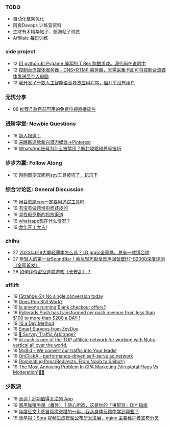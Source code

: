 ### TODO
-  自动化框架优化
-  阿良Devops 训练营资料
-  生财有术精华帖子、航海帖子浏览
-  Affiliate 每日训练

### side project
<!-- sideproject:START -->
-  12 [用 python 和 Pygame 编写的 T Rex 跑酷游戏。源代码在说明中](https://www.youtube.com/watch?v=pZySIXSelCA)
-  12 [控制台流媒体服务器 - DNS+RTMP 服务器，无需采集卡即可将控制台流媒体发送至个人电脑](https://github.com/Aioros/console-streaming-server)
-  12 [我开发了一款人工智能语音导览应用程序，但几乎没有用户](https://www.reddit.com/r/SideProject/comments/18gpp0e/ive_built_an_ai_audio_tour_app_but_have_almost_no/)<!-- sideproject:END -->


### 无忧分享
<!-- ruyo:START -->
-  06 [推荐几款目前可用的免费电视直播软件](https://51.ruyo.net/18608.html)<!-- ruyo:END -->

### 进阶学堂: Newbie Questions
<!-- advertcn1:START -->
-  19 [新人报道！](https://www.advertcn.com/thread-114031-1-1.html)
-  19 [来瞧瞧这款新兴潜力媒体→Pinterest](https://www.advertcn.com/thread-114028-1-1.html)
-  19 [WhatsApp账号为什么被禁用？解封攻略和养号技巧](https://www.advertcn.com/thread-114020-1-1.html)<!-- advertcn1:END -->

### 步步为赢: Follow Along
<!-- advertcn2:START -->
-  10 [刚刚图便宜团购spy工具被坑了，记录下](https://www.advertcn.com/thread-113954-1-1.html)<!-- advertcn2:END -->

### 综合讨论区: General Discussion
<!-- advertcn3:START -->
-  19 [用谷歌跑cps一定要用追踪工具吗](https://www.advertcn.com/thread-114030-1-1.html)
-  19 [有没有做跨境电商虾皮的](https://www.advertcn.com/thread-114025-1-1.html)
-  19 [寻找俄罗斯的投放渠道](https://www.advertcn.com/thread-114024-1-1.html)
-  19 [whatsapp现在什么情况？](https://www.advertcn.com/thread-114021-1-1.html)
-  19 [龙年开工大吉!](https://www.advertcn.com/thread-114019-1-1.html)<!-- advertcn3:END -->


### zhihu
<!-- zhihu:START -->
-  27 [2023年618大屏轻薄本怎么选？LG gram全家桶，总有一款适合你](http://zhuanlan.zhihu.com/p/632641888?utm_campaign=rss&utm_medium=rss&utm_source=rss&utm_content=title)
-  27 [年轻人的第一台SoundBar！索尼轻巧型全景声回音壁HT-S2000深度评测（全网首发）](http://zhuanlan.zhihu.com/p/630990296?utm_campaign=rss&utm_medium=rss&utm_source=rss&utm_content=title)
-  26 [如何评价密室逃脱游戏《长安乱》？](http://www.zhihu.com/question/563950552/answer/3045961312?utm_campaign=rss&utm_medium=rss&utm_source=rss&utm_content=title)<!-- zhihu:END -->

### afflift
<!-- afflift:START -->
-  19 [&lpar;Strange 😮&rpar; No single conversion today](https://afflift.com/f/threads/strange-%F0%9F%98%AE-no-single-conversion-today.12657/)
-  19 [Does Pop Still Work?](https://afflift.com/f/threads/does-pop-still-work.12666/)
-  19 [Is anyone running Blank checkout offers?](https://afflift.com/f/threads/is-anyone-running-blank-checkout-offers.12667/)
-  19 [Rollerads Push has transformed my push revenue from less than $100 to more than $200 a DAY !](https://afflift.com/f/threads/rollerads-push-has-transformed-my-push-revenue-from-less-than-100-to-more-than-200-a-day.12598/)
-  19 [10 a Day Method](https://afflift.com/f/threads/10-a-day-method.12662/)
-  19 [Smart Surveys from ZeyDoo](https://afflift.com/f/threads/smart-surveys-from-zeydoo.10505/)
-  19 [🚦 Survey Traffic Arbitrage?](https://afflift.com/f/threads/%F0%9F%9A%A6-survey-traffic-arbitrage.12508/)
-  19 [dr.cash is one of the TOP affiliate network for working with Nutra vertical all over the world.](https://afflift.com/f/threads/dr-cash-is-one-of-the-top-affiliate-network-for-working-with-nutra-vertical-all-over-the-world.11669/)
-  19 [MyBid - We convert our traffic into Your leads!](https://afflift.com/f/threads/mybid-we-convert-our-traffic-into-your-leads.9262/)
-  19 [OnClickA - performance-driven self-serve ad network](https://afflift.com/f/threads/onclicka-performance-driven-self-serve-ad-network.10316/)
-  19 [Dominating Pops/Redirects. From Noob to Saibot;&rpar;](https://afflift.com/f/threads/dominating-pops-redirects-from-noob-to-saibot.12496/)
-  19 [The Most Annoying Problem In CPA Marketing [Virustotal Flags Vs Moderation]🤮😡](https://afflift.com/f/threads/the-most-annoying-problem-in-cpa-marketing-virustotal-flags-vs-moderation-%F0%9F%A4%AE%F0%9F%98%A1.12668/)<!-- afflift:END -->

### 少数派
<!-- sspai:START -->
-  19 [派评 | 近期值得关注的 App](https://sspai.com/post/86521)
-  19 [家用咖啡手册（番外） | 随心所欲，这是你的「拼配豆」DIY 指南](https://sspai.com/post/86481)
-  19 [年度征文 | 感冒频次突增的一年，我从身体反馈中学到哪些？](https://sspai.com/post/86483)
-  19 [派早报：Sora 视频生成模型公布研发进展，nginx 主要维护者宣布分叉](https://sspai.com/post/86497)<!-- sspai:END -->
